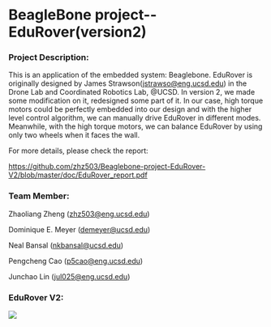 # BeagleBone project--EduRover(version2)

### Project Description:

This is an application of the embedded system: Beaglebone. EduRover is originally designed by James Strawson(jstrawso@eng.ucsd.edu) in the Drone Lab and Coordinated Robotics Lab, @UCSD. In version 2, we made some modification on it, redesigned some part of it. In our case, high torque motors could be perfectly embedded into our design and with the higher level control algorithm, we can manually drive EduRover in different modes. Meanwhile, with the high torque motors, we can balance EduRover by using only two wheels when it faces the wall.      

For more details, please check the report:

https://github.com/zhz503/Beaglebone-project-EduRover-V2/blob/master/doc/EduRover_report.pdf

### Team Member:

Zhaoliang Zheng (zhz503@eng.ucsd.edu)

Dominique E. Meyer (demeyer@ucsd.edu)

Neal Bansal (nkbansal@ucsd.edu)

Pengcheng Cao (p5cao@eng.ucsd.edu)

Junchao Lin (jul025@eng.ucsd.edu)


### EduRover V2:
![](EduRover2.jpg)

